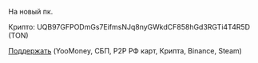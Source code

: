 На новый пк.

Крипто: UQB97GFPODmGs7EifmsNJq8nyGWkdCF858hGd3RGTi4T4R5D (TON)

<a href="https://zelenka.guru/payment/balance-transfer?user_id=6276044&hold=1&from_card=1&_noRedirect=1">Поддержать</a> (YooMoney, СБП, P2P РФ карт, Крипта, Binance, Steam)

